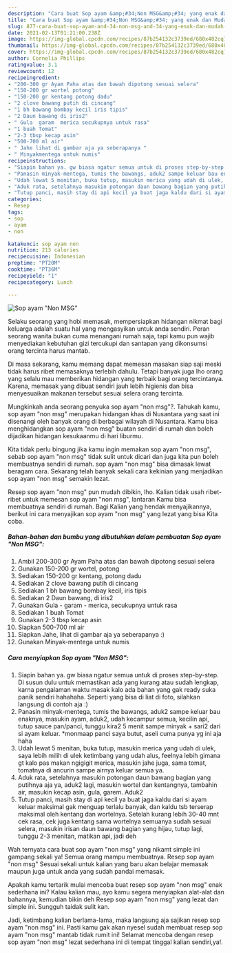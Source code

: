 ```yaml
---
description: "Cara buat Sop ayam &amp;#34;Non MSG&amp;#34; yang enak dan Mudah Dibuat"
title: "Cara buat Sop ayam &amp;#34;Non MSG&amp;#34; yang enak dan Mudah Dibuat"
slug: 877-cara-buat-sop-ayam-and-34-non-msg-and-34-yang-enak-dan-mudah-dibuat
date: 2021-02-13T01:21:00.238Z
image: https://img-global.cpcdn.com/recipes/87b254132c3739ed/680x482cq70/sop-ayam-non-msg-foto-resep-utama.jpg
thumbnail: https://img-global.cpcdn.com/recipes/87b254132c3739ed/680x482cq70/sop-ayam-non-msg-foto-resep-utama.jpg
cover: https://img-global.cpcdn.com/recipes/87b254132c3739ed/680x482cq70/sop-ayam-non-msg-foto-resep-utama.jpg
author: Cornelia Phillips
ratingvalue: 3.1
reviewcount: 12
recipeingredient:
- "200-300 gr Ayam Paha atas dan bawah dipotong sesuai selera"
- "150-200 gr wortel potong"
- "150-200 gr kentang potong dadu"
- "2 clove bawang putih di cincang"
- "1 bh bawang bombay kecil iris tipis"
- "2 Daun bawang di iris2"
- " Gula  garam  merica secukupnya untuk rasa"
- "1 buah Tomat"
- "2-3 tbsp kecap asin"
- "500-700 ml air"
- " Jahe lihat di gambar aja ya seberapanya "
- " Minyakmentega untuk numis"
recipeinstructions:
- "Siapin bahan ya. gw biasa ngatur semua untuk di proses step-by-step. Di susun dulu untuk memastikan ada yang kurang atau sudah lengkap, karna pengalaman waktu masak kalo ada bahan yang gak ready suka panik sendiri hahahaha. Seperti yang bisa di liat di foto, silahkan langsung di contoh aja :)"
- "Panasin minyak-mentega, tumis the bawangs, aduk2 sampe keluar bau enaknya, masukin ayam, aduk2, udah kecampur semua, kecilin api, tutup sauce pan/panci, tunggu kira2 5 menit sampe minyak + sari2 dari si ayam keluar. *monmaap panci saya butut, aseli cuma punya yg ini aja haha"
- "Udah lewat 5 menitan, buka tutup, masukin merica yang udah di ulek, saya lebih milih di ulek ketimbang yang udah alus, feelnya lebih gimana gt kalo pas makan ngigigit merica, masukin jahe juga, sama tomat, tomatnya di ancurin sampe airnya keluar semua ya."
- "Aduk rata, setelahnya masukin potongan daun bawang bagian yang putihnya aja ya, aduk2 lagi, masukin wortel dan kentangnya, tambahin air, masukin kecap asin, gula, garem. Aduk2"
- "Tutup panci, masih stay di api kecil ya buat jaga kaldu dari si ayam keluar maksimal gak menguap terlalu banyak, dan kaldu tsb terserap maksimal oleh kentang dan wortelnya. Setelah kurang lebih 30-40 mnt cek rasa, cek juga kentang sama wortelnya semuanya sudah sesuai selera, masukin irisan daun bawang bagian yang hijau, tutup lagi, tunggu 2-3 menitan, matikan api, jadi deh"
categories:
- Resep
tags:
- sop
- ayam
- non

katakunci: sop ayam non 
nutrition: 213 calories
recipecuisine: Indonesian
preptime: "PT20M"
cooktime: "PT36M"
recipeyield: "1"
recipecategory: Lunch

---
```



![Sop ayam &#34;Non MSG&#34;](https://img-global.cpcdn.com/recipes/87b254132c3739ed/680x482cq70/sop-ayam-non-msg-foto-resep-utama.jpg)

Selaku seorang yang hobi memasak, mempersiapkan hidangan nikmat bagi keluarga adalah suatu hal yang mengasyikan untuk anda sendiri. Peran seorang  wanita bukan cuma menangani rumah saja, tapi kamu pun wajib menyediakan kebutuhan gizi tercukupi dan santapan yang dikonsumsi orang tercinta harus mantab.

Di masa  sekarang, kamu memang dapat memesan masakan siap saji meski tidak harus ribet memasaknya terlebih dahulu. Tetapi banyak juga lho orang yang selalu mau memberikan hidangan yang terbaik bagi orang tercintanya. Karena, memasak yang dibuat sendiri jauh lebih higienis dan bisa menyesuaikan makanan tersebut sesuai selera orang tercinta. 



Mungkinkah anda seorang penyuka sop ayam &#34;non msg&#34;?. Tahukah kamu, sop ayam &#34;non msg&#34; merupakan hidangan khas di Nusantara yang saat ini disenangi oleh banyak orang di berbagai wilayah di Nusantara. Kamu bisa menghidangkan sop ayam &#34;non msg&#34; buatan sendiri di rumah dan boleh dijadikan hidangan kesukaanmu di hari liburmu.

Kita tidak perlu bingung jika kamu ingin memakan sop ayam &#34;non msg&#34;, sebab sop ayam &#34;non msg&#34; tidak sulit untuk dicari dan juga kita pun boleh membuatnya sendiri di rumah. sop ayam &#34;non msg&#34; bisa dimasak lewat beragam cara. Sekarang telah banyak sekali cara kekinian yang menjadikan sop ayam &#34;non msg&#34; semakin lezat.

Resep sop ayam &#34;non msg&#34; pun mudah dibikin, lho. Kalian tidak usah ribet-ribet untuk memesan sop ayam &#34;non msg&#34;, lantaran Kamu bisa membuatnya sendiri di rumah. Bagi Kalian yang hendak menyajikannya, berikut ini cara menyajikan sop ayam &#34;non msg&#34; yang lezat yang bisa Kita coba.

<!--inarticleads1-->

##### Bahan-bahan dan bumbu yang dibutuhkan dalam pembuatan Sop ayam &#34;Non MSG&#34;:

1. Ambil 200-300 gr Ayam Paha atas dan bawah dipotong sesuai selera
1. Gunakan 150-200 gr wortel, potong
1. Sediakan 150-200 gr kentang, potong dadu
1. Sediakan 2 clove bawang putih di cincang
1. Sediakan 1 bh bawang bombay kecil, iris tipis
1. Sediakan 2 Daun bawang, di iris2
1. Gunakan  Gula - garam - merica, secukupnya untuk rasa
1. Sediakan 1 buah Tomat
1. Gunakan 2-3 tbsp kecap asin
1. Siapkan 500-700 ml air
1. Siapkan  Jahe, lihat di gambar aja ya seberapanya :)
1. Gunakan  Minyak-mentega untuk numis




<!--inarticleads2-->

##### Cara menyiapkan Sop ayam &#34;Non MSG&#34;:

1. Siapin bahan ya. gw biasa ngatur semua untuk di proses step-by-step. Di susun dulu untuk memastikan ada yang kurang atau sudah lengkap, karna pengalaman waktu masak kalo ada bahan yang gak ready suka panik sendiri hahahaha. Seperti yang bisa di liat di foto, silahkan langsung di contoh aja :)
1. Panasin minyak-mentega, tumis the bawangs, aduk2 sampe keluar bau enaknya, masukin ayam, aduk2, udah kecampur semua, kecilin api, tutup sauce pan/panci, tunggu kira2 5 menit sampe minyak + sari2 dari si ayam keluar. *monmaap panci saya butut, aseli cuma punya yg ini aja haha
1. Udah lewat 5 menitan, buka tutup, masukin merica yang udah di ulek, saya lebih milih di ulek ketimbang yang udah alus, feelnya lebih gimana gt kalo pas makan ngigigit merica, masukin jahe juga, sama tomat, tomatnya di ancurin sampe airnya keluar semua ya.
1. Aduk rata, setelahnya masukin potongan daun bawang bagian yang putihnya aja ya, aduk2 lagi, masukin wortel dan kentangnya, tambahin air, masukin kecap asin, gula, garem. Aduk2
1. Tutup panci, masih stay di api kecil ya buat jaga kaldu dari si ayam keluar maksimal gak menguap terlalu banyak, dan kaldu tsb terserap maksimal oleh kentang dan wortelnya. Setelah kurang lebih 30-40 mnt cek rasa, cek juga kentang sama wortelnya semuanya sudah sesuai selera, masukin irisan daun bawang bagian yang hijau, tutup lagi, tunggu 2-3 menitan, matikan api, jadi deh




Wah ternyata cara buat sop ayam &#34;non msg&#34; yang nikamt simple ini gampang sekali ya! Semua orang mampu membuatnya. Resep sop ayam &#34;non msg&#34; Sesuai sekali untuk kalian yang baru akan belajar memasak maupun juga untuk anda yang sudah pandai memasak.

Apakah kamu tertarik mulai mencoba buat resep sop ayam &#34;non msg&#34; enak sederhana ini? Kalau kalian mau, ayo kamu segera menyiapkan alat-alat dan bahannya, kemudian bikin deh Resep sop ayam &#34;non msg&#34; yang lezat dan simple ini. Sungguh taidak sulit kan. 

Jadi, ketimbang kalian berlama-lama, maka langsung aja sajikan resep sop ayam &#34;non msg&#34; ini. Pasti kamu gak akan nyesel sudah membuat resep sop ayam &#34;non msg&#34; mantab tidak rumit ini! Selamat mencoba dengan resep sop ayam &#34;non msg&#34; lezat sederhana ini di tempat tinggal kalian sendiri,ya!.

